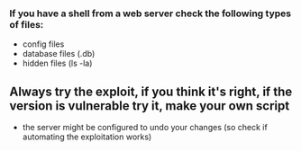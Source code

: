 ### If you have a shell from a web server check the following types of files:
- config files
- database files (.db)
- hidden files (ls -la)

## Always try the exploit, if you think it's right, if the version is vulnerable try it, make your own script
- the server might be configured to undo your changes (so check if automating the exploitation works)